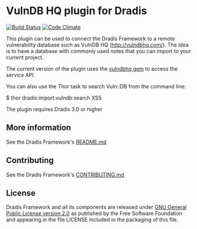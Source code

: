 # VulnDB HQ plugin for Dradis

[![Build Status](https://secure.travis-ci.org/dradis/dradis-vulndb.png?branch=master)](http://travis-ci.org/dradis/dradis-vulndb) [![Code Climate](https://codeclimate.com/github/dradis/dradis-vulndb.png)](https://codeclimate.com/github/dradis/dradis-vulndb.png)


This plugin can be used to connect the Dradis Framework to a remote vulnerability database such as VulnDB HQ (http://vulndbhq.com/). The idea is to have a database with commonly used notes that you can import to your current project. 

The current version of the plugin uses the [vulndbhq gem](https://github.com/securityroots/vulndbhq) to access the service API

You can also use the Thor task to search Vuln::DB from the command line:

   $ thor dradis:import:vulndb:search XSS

The plugin requires Dradis 3.0 or higher

## More information

See the Dradis Framework's [README.md](https://github.com/dradis/dradisframework/blob/master/README.md)


## Contributing

See the Dradis Framework's [CONTRIBUTING.md](https://github.com/dradis/dradisframework/blob/master/CONTRIBUTING.md)


## License

Dradis Framework and all its components are released under [GNU General Public License version 2.0](http://www.gnu.org/licenses/old-licenses/gpl-2.0.html) as published by the Free Software Foundation and appearing in the file LICENSE included in the packaging of this file.
